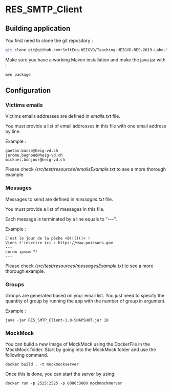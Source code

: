 # RES_SMTP_Client

## Building application
You first need to clone the git repository :

```sh
git clone git@github.com:SoftEng-HEIGVD/Teaching-HEIGVD-RES-2019-Labo-SMTP.git 
```

Make sure you have a working Maven installation and make the java jar with :

```sh
mvn package
```

## Configuration

### Victims emails
Victims emails addresses are defined in *emails.txt* file.

You must provide a list of email addresses in this file with one email address by line.

Example :

```
gaetan.bacso@heig-vd.ch
jerome.bagnoud@heig-vd.ch
mickael.bonjour@heig-vd.ch
```

Please check */src/test/resources/emailsExample.txt* to see a more thorough example.

### Messages
Messages to send are defined in *messages.txt* file.

You must provide a list of messages in this file.

Each message is terminated by a line equals to "---".

Example :

```
C'est le jour de la pêche <0((((()< !
Viens t'inscrire ici : https://www.poissons.gov
---
Lorem ipsum ?!
---
```

Please check */src/test/resources/messagesExample.txt* to see a more thorough example.

### Groups
Groups are generated based on your email list. You just need to specify the quantity of group by running the app with the number of group in argument.

Example :

```
java -jar RES_SMTP_Client-1.0-SNAPSHOT.jar 10
```

### MockMock
You can build a new image of MockMock using the DockerFile in the MockMock folder.
Start by going into the MockMock folder and use the following command.

```
docker build . -t mockmockserver
```

Once this is done, you can start the server by using:

```
docker run -p 2525:2525 -p 8080:8080 mockmockmerver
```